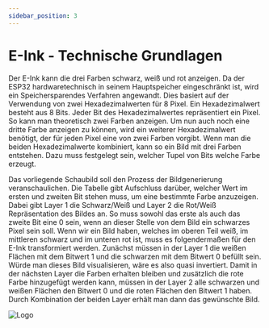 ```yaml
---
sidebar_position: 3
---
```

# E-Ink - Technische Grundlagen

Der E-Ink kann die drei Farben schwarz, weiß und rot anzeigen. Da der ESP32 hardwaretechnisch in seinem Hauptspeicher eingeschränkt ist, wird ein Speichersparendes Verfahren angewandt. Dies basiert auf der Verwendung von zwei Hexadezimalwerten für 8 Pixel. Ein Hexadezimalwert besteht aus 8 Bits. Jeder Bit des Hexadezimalwertes repräsentiert ein Pixel. So kann man theoretisch zwei Farben anzeigen. Um nun auch noch eine dritte Farbe anzeigen zu können, wird ein weiterer Hexadezimalwert benötigt, der für jeden Pixel eine von zwei Farben vorgibt. Wenn man die beiden Hexadezimalwerte kombiniert, kann so ein Bild mit drei Farben entstehen. Dazu muss festgelegt sein, welcher Tupel von Bits welche Farbe erzeugt.

Das vorliegende Schaubild soll den Prozess der Bildgenerierung veranschaulichen. Die Tabelle gibt Aufschluss darüber, welcher Wert im ersten und zweiten Bit stehen muss, um eine bestimmte Farbe anzuzeigen. Dabei gibt Layer 1 die Schwarz/Weiß und Layer 2 die Rot/Weiß Repräsentation des Bildes an. So muss sowohl das erste als auch das zweite Bit eine 0 sein, wenn an dieser Stelle von dem Bild ein schwarzes Pixel sein soll. Wenn wir ein Bild haben, welches im oberen Teil weiß, im mittleren schwarz und im unteren rot ist, muss es folgendermaßen für den E-Ink transformiert werden. Zunächst müssen in der Layer 1 die weißen Flächen mit dem Bitwert 1 und die schwarzen mit dem Bitwert 0 befüllt sein. Würde man dieses Bild visualisieren, wäre es also quasi invertiert. Damit in der nächsten Layer die Farben erhalten bleiben und zusätzlich die rote Farbe hinzugefügt werden kann, müssen in der Layer 2 alle schwarzen und weißen Flächen den Bitwert 0 und die roten Flächen den Bitwert 1 haben. Durch Kombination der beiden Layer erhält man dann das gewünschte Bild.

![Logo](/img/EINK_visualisation.jpg)